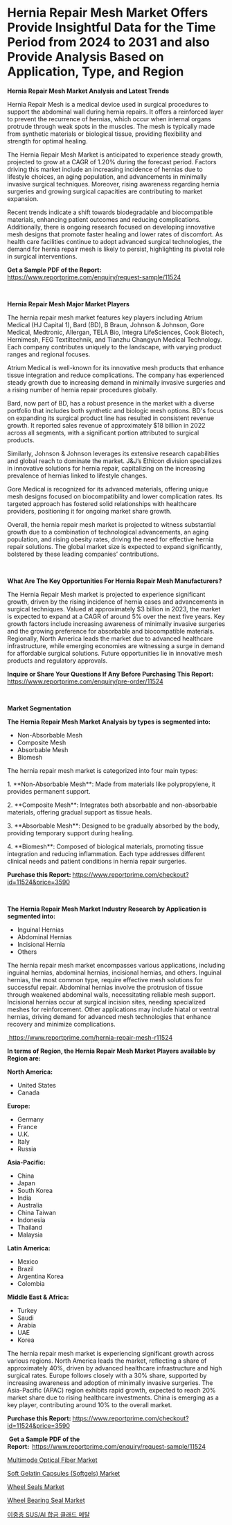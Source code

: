 <p><h1>Hernia Repair Mesh Market Offers Provide Insightful Data for the Time Period from 2024 to 2031 and also Provide Analysis Based on Application, Type, and Region</h1></p><p><strong>Hernia Repair Mesh Market Analysis and Latest Trends</strong></p>
<p><p>Hernia Repair Mesh is a medical device used in surgical procedures to support the abdominal wall during hernia repairs. It offers a reinforced layer to prevent the recurrence of hernias, which occur when internal organs protrude through weak spots in the muscles. The mesh is typically made from synthetic materials or biological tissue, providing flexibility and strength for optimal healing.</p><p>The Hernia Repair Mesh Market is anticipated to experience steady growth, projected to grow at a CAGR of 1.20% during the forecast period. Factors driving this market include an increasing incidence of hernias due to lifestyle choices, an aging population, and advancements in minimally invasive surgical techniques. Moreover, rising awareness regarding hernia surgeries and growing surgical capacities are contributing to market expansion.</p><p>Recent trends indicate a shift towards biodegradable and biocompatible materials, enhancing patient outcomes and reducing complications. Additionally, there is ongoing research focused on developing innovative mesh designs that promote faster healing and lower rates of discomfort. As health care facilities continue to adopt advanced surgical technologies, the demand for hernia repair mesh is likely to persist, highlighting its pivotal role in surgical interventions.</p></p>
<p><strong>Get a Sample PDF of the Report:&nbsp;</strong> <a href="https://www.reportprime.com/enquiry/request-sample/11524">https://www.reportprime.com/enquiry/request-sample/11524</a></p>
<p>&nbsp;</p>
<p><strong>Hernia Repair Mesh Major Market Players</strong></p>
<p><p>The hernia repair mesh market features key players including Atrium Medical (HJ Capital 1), Bard (BD), B Braun, Johnson & Johnson, Gore Medical, Medtronic, Allergan, TELA Bio, Integra LifeSciences, Cook Biotech, Hernimesh, FEG Textiltechnik, and Tianzhu Changyun Medical Technology. Each company contributes uniquely to the landscape, with varying product ranges and regional focuses.</p><p>Atrium Medical is well-known for its innovative mesh products that enhance tissue integration and reduce complications. The company has experienced steady growth due to increasing demand in minimally invasive surgeries and a rising number of hernia repair procedures globally.</p><p>Bard, now part of BD, has a robust presence in the market with a diverse portfolio that includes both synthetic and biologic mesh options. BD's focus on expanding its surgical product line has resulted in consistent revenue growth. It reported sales revenue of approximately $18 billion in 2022 across all segments, with a significant portion attributed to surgical products.</p><p>Similarly, Johnson & Johnson leverages its extensive research capabilities and global reach to dominate the market. J&J’s Ethicon division specializes in innovative solutions for hernia repair, capitalizing on the increasing prevalence of hernias linked to lifestyle changes.</p><p>Gore Medical is recognized for its advanced materials, offering unique mesh designs focused on biocompatibility and lower complication rates. Its targeted approach has fostered solid relationships with healthcare providers, positioning it for ongoing market share growth.</p><p>Overall, the hernia repair mesh market is projected to witness substantial growth due to a combination of technological advancements, an aging population, and rising obesity rates, driving the need for effective hernia repair solutions. The global market size is expected to expand significantly, bolstered by these leading companies’ contributions.</p></p>
<p>&nbsp;</p>
<p><strong>What Are The Key Opportunities For Hernia Repair Mesh Manufacturers?</strong></p>
<p><p>The Hernia Repair Mesh market is projected to experience significant growth, driven by the rising incidence of hernia cases and advancements in surgical techniques. Valued at approximately $3 billion in 2023, the market is expected to expand at a CAGR of around 5% over the next five years. Key growth factors include increasing awareness of minimally invasive surgeries and the growing preference for absorbable and biocompatible materials. Regionally, North America leads the market due to advanced healthcare infrastructure, while emerging economies are witnessing a surge in demand for affordable surgical solutions. Future opportunities lie in innovative mesh products and regulatory approvals.</p></p>
<p><strong>Inquire or Share Your Questions If Any Before Purchasing This Report:</strong> <a href="https://www.reportprime.com/enquiry/pre-order/11524">https://www.reportprime.com/enquiry/pre-order/11524</a></p>
<p>&nbsp;</p>
<p><strong>Market Segmentation</strong></p>
<p><strong>The Hernia Repair Mesh Market Analysis by types is segmented into:</strong></p>
<p><ul><li>Non-Absorbable Mesh</li><li>Composite Mesh</li><li>Absorbable Mesh</li><li>Biomesh</li></ul></p>
<p><p>The hernia repair mesh market is categorized into four main types: </p><p>1. **Non-Absorbable Mesh**: Made from materials like polypropylene, it provides permanent support.</p><p>2. **Composite Mesh**: Integrates both absorbable and non-absorbable materials, offering gradual support as tissue heals.</p><p>3. **Absorbable Mesh**: Designed to be gradually absorbed by the body, providing temporary support during healing.</p><p>4. **Biomesh**: Composed of biological materials, promoting tissue integration and reducing inflammation. Each type addresses different clinical needs and patient conditions in hernia repair surgeries.</p></p>
<p><strong>Purchase this Report:&nbsp;</strong><a href="https://www.reportprime.com/checkout?id=11524&price=3590">https://www.reportprime.com/checkout?id=11524&price=3590</a></p>
<p>&nbsp;</p>
<p><strong>The Hernia Repair Mesh Market Industry Research by Application is segmented into:</strong></p>
<p><ul><li>Inguinal Hernias</li><li>Abdominal Hernias</li><li>Incisional Hernia</li><li>Others</li></ul></p>
<p><p>The hernia repair mesh market encompasses various applications, including inguinal hernias, abdominal hernias, incisional hernias, and others. Inguinal hernias, the most common type, require effective mesh solutions for successful repair. Abdominal hernias involve the protrusion of tissue through weakened abdominal walls, necessitating reliable mesh support. Incisional hernias occur at surgical incision sites, needing specialized meshes for reinforcement. Other applications may include hiatal or ventral hernias, driving demand for advanced mesh technologies that enhance recovery and minimize complications.</p></p>
<p><a href="https://www.reportprime.com/hernia-repair-mesh-r11524">&nbsp;https://www.reportprime.com/hernia-repair-mesh-r11524</a></p>
<p><strong>In terms of Region, the Hernia Repair Mesh Market Players available by Region are:</strong></p>
<p>
    <p> <strong> North America: </strong>
        <ul>
            <li>United States</li>
            <li>Canada</li>
        </ul>
        </p> 
    <p> <strong> Europe: </strong>
        <ul>
            <li>Germany</li>
            <li>France</li>
            <li>U.K.</li>
            <li>Italy</li>
            <li>Russia</li>
        </ul>
        </p> 
    <p> <strong> Asia-Pacific: </strong>
        <ul>
            <li>China</li>
            <li>Japan</li>
            <li>South Korea</li>
            <li>India</li>
            <li>Australia</li>
            <li>China Taiwan</li>
            <li>Indonesia</li>
            <li>Thailand</li>
            <li>Malaysia</li>
        </ul>
        </p> 
    <p> <strong> Latin America: </strong>
        <ul>
            <li>Mexico</li>
            <li>Brazil</li>
            <li>Argentina Korea</li>
            <li>Colombia</li>
        </ul>
        </p> 
    <p> <strong> Middle East & Africa: </strong>
        <ul>
            <li>Turkey</li>
            <li>Saudi</li>
            <li>Arabia</li>
            <li>UAE</li>
            <li>Korea</li>
        </ul>
    </p>
    </p>
<p><p>The hernia repair mesh market is experiencing significant growth across various regions. North America leads the market, reflecting a share of approximately 40%, driven by advanced healthcare infrastructure and high surgical rates. Europe follows closely with a 30% share, supported by increasing awareness and adoption of minimally invasive surgeries. The Asia-Pacific (APAC) region exhibits rapid growth, expected to reach 20% market share due to rising healthcare investments. China is emerging as a key player, contributing around 10% to the overall market.</p></p>
<p><strong>Purchase this Report: </strong><a href="https://www.reportprime.com/checkout?id=11524&price=3590">https://www.reportprime.com/checkout?id=11524&price=3590</a></p>
<p>&nbsp;<strong>Get a Sample PDF of the Report:&nbsp;&nbsp;</strong><a href="https://www.reportprime.com/enquiry/request-sample/11524">https://www.reportprime.com/enquiry/request-sample/11524</a></p>
<p><strong></strong></p>
<p><p><a href="https://www.linkedin.com/pulse/future-trajectory-multimode-optical-fiber-market-emerging-trends-ovnke?trackingId=MLHJwf8mQcalMYwUrsm9nw%3D%3D">Multimode Optical Fiber Market</a></p><p><a href="https://github.com/petbigbeepjn/Market-Research-Report-List-1/blob/main/soft-gelatin-capsules-softgels-market.md">Soft Gelatin Capsules (Softgels) Market</a></p><p><a href="https://issuu.com/reportprime-2/docs/wheel-seals-market-size-2030.pptx_9aa1fbfb82972e">Wheel Seals Market</a></p><p><a href="https://issuu.com/reportprime-2/docs/wheel-bearing-seal-market-size-2030_33ae4299e0b738">Wheel Bearing Seal Market</a></p><p><a href="https://medium.com/@laurance99/bilayer-sus-al-alloy-clad-metals-market-%EC%9D%98-%EA%B8%80%EB%A1%9C%EB%B2%8C-%EC%8B%9C%EC%9E%A5-%EA%B0%9C%EC%9A%94%EB%8A%94-%EC%A0%84-%EC%84%B8%EA%B3%84-%EB%B0%8F-%EC%A3%BC%EC%9A%94-%EC%8B%9C%EC%9E%A5%EC%9D%98-%EC%82%B0%EC%97%85%EC%97%90-%EC%98%81%ED%96%A5%EC%9D%84-%EB%AF%B8%EC%B9%98%EB%8A%94-%EC%A3%BC%EC%9A%94-%ED%8A%B8%EB%A0%8C%EB%93%9C%EC%97%90-%EB%8C%80%ED%95%9C-%EB%8F%85%ED%8A%B9%ED%95%9C-%EA%B4%80%EC%A0%90%EC%9D%84-8494c7bc16df">이중층 SUS/Al 합금 클래드 메탈</a></p></p>
